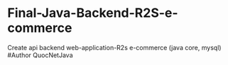 # Final-Java-Backend-R2S-e-commerce
Create api backend web-application-R2s e-commerce (java core, mysql)
#Author
QuocNetJava
